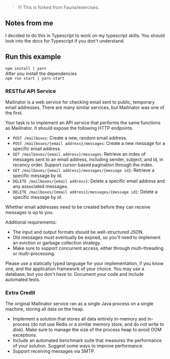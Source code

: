 > !!! This is forked from Fauna/exercises.

## Notes from me

I decided to do this in Typescript to work on my typescript skills. You should look into the docs for Typescript if you don't understand.

## Run this example

`npm install | yarn`
<br />
After you install the dependencies
<br />
`npm run start | yarn start`

### RESTful API Service

Mailinator is a web service for checking email sent to public, temporary email addresses. There are many similar services, but Mailinator was one of the first.

Your task is to implement an API service that performs the same functions as Mailinator. It should expose the following HTTP endpoints.

- `POST /mailboxes`: Create a new, random email address.
- `POST /mailboxes/{email address}/messages`: Create a new message for a specific email address.
- `GET /mailboxes/{email address}/messages`: Retrieve an index of messages sent to an email address, including sender, subject, and id, in recency order. Support cursor-based pagination through the index.
- `GET /mailboxes/{email address}/messages/{message id}`: Retrieve a specific message by id.
- `DELETE /mailboxes/{email address}`: Delete a specific email address and any associated messages.
- `DELETE /mailboxes/{email address}/messages/{message id}`: Delete a specific message by id.

Whether email addresses need to be created before they can receive messages is up to you.

Additional requirements:

- The input and output formats should be well-structured JSON.
- Old messages must eventually be expired, so you'll need to implement an eviction or garbage collection strategy.
- Make sure to support concurrent access, either through multi-threading or multi-processing.

Please use a statically typed language for your implementation, if you know one, and the application framework of your choice. You may use a database, but you don't have to. Document your code and include automated tests.

### Extra Credit

The original Mailinator service ran as a single Java process on a single machine, storing all data on the heap.

- Implement a solution that stores all data entirely in-memory and in-process (do not use Redis or a similar memory store, and do not write to disk). Make sure to manage the size of the process heap to avoid OOM exceptions.
- Include an automated benchmark suite that measures the performance of your solution. Suggest some ways to improve performance.
- Support receiving messages via SMTP.
